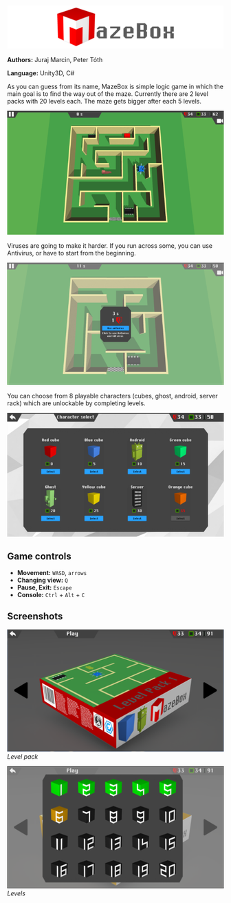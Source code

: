 ![MazeBox](docs/logo.png)

**Authors:** Juraj Marcin, Peter Tóth

**Language:** Unity3D, C#

As you can guess from its name, MazeBox is simple logic game in which the main goal is to find the way out of the maze. Currently there are 2 level packs with 20 levels each. The maze gets bigger after each 5 levels.

![Maze](docs/screen1.png)

Viruses are going to make it harder. If you run across some, you can use Antivirus, or have to start from the beginning.

![Running across a virus](docs/screen2.png)

You can choose from 8 playable characters (cubes, ghost, android, server rack) which are unlockable by completing levels.

![Characters](docs/screen3.png)

## Game controls

- **Movement:** `WASD`, `arrows`
- **Changing view:** `Q`
- **Pause, Exit:** `Escape`
- **Console:** `Ctrl` + `Alt` + `C`

## Screenshots

![Level pack](docs/screen5.png)
*Level pack*

![Levels](docs/screen4.png)
*Levels*
